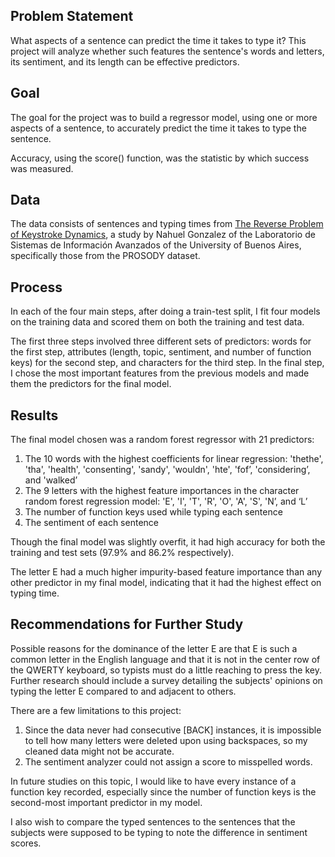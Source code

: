 ## Problem Statement

What aspects of a sentence can predict the time it takes to type it? This project will analyze whether such features the sentence's words and letters, its sentiment, and its length can be effective predictors.

## Goal

The goal for the project was to build a regressor model, using one or more aspects of a sentence, to accurately predict the time it takes to type the sentence.

Accuracy, using the score() function, was the statistic by which success was measured.

## Data

The data consists of sentences and typing times from [The Reverse Problem of Keystroke Dynamics](https://ieee-dataport.org/documents/dataset-reverse-problem-keystroke-dynamics-guessing-typed-text-keystroke-timings), a study by Nahuel Gonzalez of the Laboratorio de Sistemas de Información Avanzados of the University of Buenos Aires, specifically those from the PROSODY dataset.

## Process

In each of the four main steps, after doing a train-test split, I fit four models on the training data and scored them on both the training and test data.

The first three steps involved three different sets of predictors: words for the first step, attributes (length, topic, sentiment, and number of function keys) for the second step, and characters for the third step. In the final step, I chose the most important features from the previous models and made them the predictors for the final model.

## Results

The final model chosen was a random forest regressor with 21 predictors:
1. The 10 words with the highest coefficients for linear regression: 'thethe', 'tha', 'health', 'consenting', 'sandy', 'wouldn', 'hte', 'fof’, 'considering’, and 'walked’
2. The 9 letters with the highest feature importances in the character random forest regression model: 'E', 'I', 'T', 'R', 'O', 'A', 'S', 'N’, and ‘L’
3. The number of function keys used while typing each sentence
4. The sentiment of each sentence

Though the final model was slightly overfit, it had high accuracy for both the training and test sets (97.9% and 86.2% respectively).

The letter E had a much higher impurity-based feature importance than any other predictor in my final model, indicating that it had the highest effect on typing time.

## Recommendations for Further Study

Possible reasons for the dominance of the letter E are that E is such a common letter in the English language and that it is not in the center row of the QWERTY keyboard, so typists must do a little reaching to press the key. Further research should include a survey detailing the subjects' opinions on typing the letter E compared to and adjacent to others.

There are a few limitations to this project:
1. Since the data never had consecutive [BACK] instances, it is impossible to tell how many letters were deleted upon using backspaces, so my cleaned data might not be accurate.
2. The sentiment analyzer could not assign a score to misspelled words.

In future studies on this topic, I would like to have every instance of a function key recorded, especially since the number of function keys is the second-most important predictor in my model.

I also wish to compare the typed sentences to the sentences that the subjects were supposed to be typing to note the difference in sentiment scores.